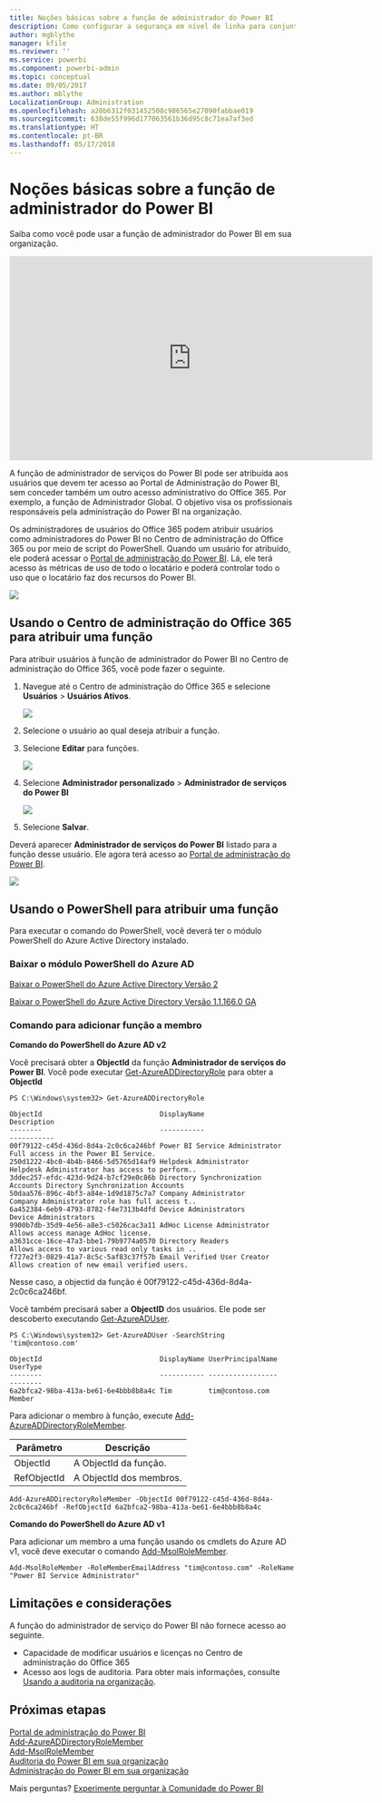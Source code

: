 ```yaml
---
title: Noções básicas sobre a função de administrador do Power BI
description: Como configurar a segurança em nível de linha para conjuntos de dados importados e DirectQuery para o serviço do Power BI.
author: mgblythe
manager: kfile
ms.reviewer: ''
ms.service: powerbi
ms.component: powerbi-admin
ms.topic: conceptual
ms.date: 09/05/2017
ms.author: mblythe
LocalizationGroup: Administration
ms.openlocfilehash: a20b6312f031452508c986565e27090fabbae019
ms.sourcegitcommit: 638de55f996d177063561b36d95c8c71ea7af3ed
ms.translationtype: HT
ms.contentlocale: pt-BR
ms.lasthandoff: 05/17/2018
---
```

# <a name="understanding-the-power-bi-admin-role"></a>Noções básicas sobre a função de administrador do Power BI
Saiba como você pode usar a função de administrador do Power BI em sua organização.

<iframe width="640" height="360" src="https://www.youtube.com/embed/PQRbdJgEm3k?showinfo=0" frameborder="0" allowfullscreen></iframe>

A função de administrador de serviços do Power BI pode ser atribuída aos usuários que devem ter acesso ao Portal de Administração do Power BI, sem conceder também um outro acesso administrativo do Office 365. Por exemplo, a função de Administrador Global. O objetivo visa os profissionais responsáveis pela administração do Power BI na organização.

Os administradores de usuários do Office 365 podem atribuir usuários como administradores do Power BI no Centro de administração do Office 365 ou por meio de script do PowerShell. Quando um usuário for atribuído, ele poderá acessar o [Portal de administração do Power BI](service-admin-portal.md). Lá, ele terá acesso às métricas de uso de todo o locatário e poderá controlar todo o uso que o locatário faz dos recursos do Power BI.

![](media/service-admin-role/powerbi-admin-portal.png)

## <a name="using-the-office-365-admin-center-to-assign-a-role"></a>Usando o Centro de administração do Office 365 para atribuir uma função
Para atribuir usuários à função de administrador do Power BI no Centro de administração do Office 365, você pode fazer o seguinte.

1. Navegue até o Centro de administração do Office 365 e selecione **Usuários** > **Usuários Ativos**.
   
    ![](media/service-admin-role/powerbi-admin-users.png)
2. Selecione o usuário ao qual deseja atribuir a função.
3. Selecione **Editar** para funções.
   
    ![](media/service-admin-role/powerbi-admin-edit-roles.png)
4. Selecione **Administrador personalizado** > **Administrador de serviços do Power BI**
   
    ![](media/service-admin-role/powerbi-admin-role.png)
5. Selecione **Salvar**.

Deverá aparecer **Administrador de serviços do Power BI** listado para a função desse usuário. Ele agora terá acesso ao [Portal de administração do Power BI](service-admin-portal.md).

![](media/service-admin-role/powerbi-admin-role-set.png)

## <a name="using-powershell-to-assign-a-role"></a>Usando o PowerShell para atribuir uma função
Para executar o comando do PowerShell, você deverá ter o módulo PowerShell do Azure Active Directory instalado.

### <a name="download-azure-ad-powershell-module"></a>Baixar o módulo PowerShell do Azure AD
[Baixar o PowerShell do Azure Active Directory Versão 2](https://github.com/Azure/azure-docs-powershell-azuread/blob/master/Azure%20AD%20Cmdlets/AzureAD/index.md)

[Baixar o PowerShell do Azure Active Directory Versão 1.1.166.0 GA](http://connect.microsoft.com/site1164/Downloads/DownloadDetails.aspx?DownloadID=59185)

### <a name="command-to-add-role-to-member"></a>Comando para adicionar função a membro
**Comando do PowerShell do Azure AD v2**

Você precisará obter a **ObjectId** da função **Administrador de serviços do Power BI**. Você pode executar [Get-AzureADDirectoryRole](https://docs.microsoft.com/powershell/azuread/v2/get-azureaddirectoryrole) para obter a **ObjectId**

```
PS C:\Windows\system32> Get-AzureADDirectoryRole

ObjectId                             DisplayName                        Description
--------                             -----------                        -----------
00f79122-c45d-436d-8d4a-2c0c6ca246bf Power BI Service Administrator     Full access in the Power BI Service.
250d1222-4bc0-4b4b-8466-5d5765d14af9 Helpdesk Administrator             Helpdesk Administrator has access to perform..
3ddec257-efdc-423d-9d24-b7cf29e0c86b Directory Synchronization Accounts Directory Synchronization Accounts
50daa576-896c-4bf3-a84e-1d9d1875c7a7 Company Administrator              Company Administrator role has full access t..
6a452384-6eb9-4793-8782-f4e7313b4dfd Device Administrators              Device Administrators
9900b7db-35d9-4e56-a8e3-c5026cac3a11 AdHoc License Administrator        Allows access manage AdHoc license.
a3631cce-16ce-47a3-bbe1-79b9774a0570 Directory Readers                  Allows access to various read only tasks in ..
f727e2f3-0829-41a7-8c5c-5af83c37f57b Email Verified User Creator        Allows creation of new email verified users.
```

Nesse caso, a objectid da função é 00f79122-c45d-436d-8d4a-2c0c6ca246bf.

Você também precisará saber a **ObjectID** dos usuários. Ele pode ser descoberto executando [Get-AzureADUser](https://docs.microsoft.com/powershell/azuread/v2/get-azureaduser).

```
PS C:\Windows\system32> Get-AzureADUser -SearchString 'tim@contoso.com'

ObjectId                             DisplayName UserPrincipalName      UserType
--------                             ----------- -----------------      --------
6a2bfca2-98ba-413a-be61-6e4bbb8b8a4c Tim         tim@contoso.com        Member
```

Para adicionar o membro à função, execute [Add-AzureADDirectoryRoleMember](https://docs.microsoft.com/powershell/azuread/v2/add-azureaddirectoryrolemember).

| Parâmetro | Descrição |
| --- | --- |
| ObjectId |A ObjectId da função. |
| RefObjectId |A ObjectId dos membros. |

```
Add-AzureADDirectoryRoleMember -ObjectId 00f79122-c45d-436d-8d4a-2c0c6ca246bf -RefObjectId 6a2bfca2-98ba-413a-be61-6e4bbb8b8a4c
```

**Comando do PowerShell do Azure AD v1**

Para adicionar um membro a uma função usando os cmdlets do Azure AD v1, você deve executar o comando [Add-MsolRoleMember](https://docs.microsoft.com/powershell/msonline/v1/add-msolrolemember).

```
Add-MsolRoleMember -RoleMemberEmailAddress "tim@contoso.com" -RoleName "Power BI Service Administrator"
```

## <a name="limitations-and-considerations"></a>Limitações e considerações
A função do administrador de serviço do Power BI não fornece acesso ao seguinte.

* Capacidade de modificar usuários e licenças no Centro de administração do Office 365
* Acesso aos logs de auditoria. Para obter mais informações, consulte [Usando a auditoria na organização](service-admin-auditing.md).

## <a name="next-steps"></a>Próximas etapas
[Portal de administração do Power BI](service-admin-portal.md)  
[Add-AzureADDirectoryRoleMember](https://docs.microsoft.com/powershell/azuread/v2/add-azureaddirectoryrolemember)  
[Add-MsolRoleMember](https://docs.microsoft.com/powershell/msonline/v1/add-msolrolemember)  
[Auditoria do Power BI em sua organização](service-admin-auditing.md)  
[Administração do Power BI em sua organização](service-admin-administering-power-bi-in-your-organization.md)  

Mais perguntas? [Experimente perguntar à Comunidade do Power BI](http://community.powerbi.com/)

